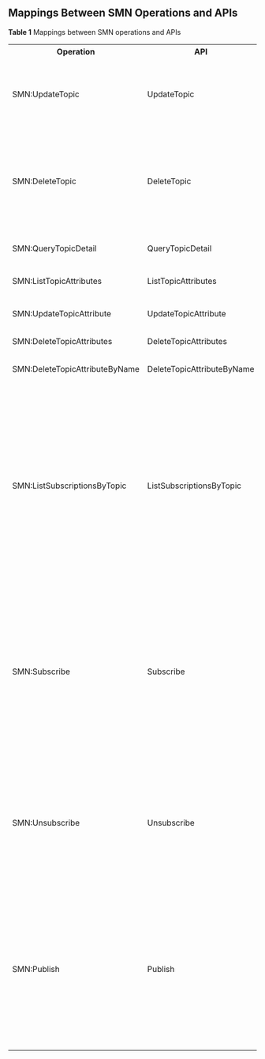 ## Mappings Between SMN Operations and APIs


**Table 1** Mappings between SMN operations and APIs

<table>
<tr>
<th>Operation</th>
<th>API</th> 
<th>Function</th>
</tr>
<tr>
<td>SMN:UpdateTopic </td>
<td>UpdateTopic</td>
 <td>Modify the topic attribute. Currently, only the <b>display_name</b> field value can be modified.  </td>
</tr>
<tr>
<td>SMN:DeleteTopic</td>
<td>DeleteTopic</td>
 <td>Delete a topic and its subscribers. If a topic is deleted, a pending message may fail to send to the topic subscribers.</td>
</tr>
<tr>
<td>SMN:QueryTopicDetail </td>
<td>QueryTopicDetail</td>
 <td>Query detailed information about a topic.</td>
</tr>
<tr>
<td>SMN:ListTopicAttributes </td>
<td>ListTopicAttributes</td>
 <td>Query the topic attribute information.</td>
</tr>
<tr>
<td> SMN:UpdateTopicAttribute </td>
<td>UpdateTopicAttribute</td>
 <td>Modify the topic attributes. </td>
</tr>
<tr>
<td>SMN:DeleteTopicAttributes </td>
<td>DeleteTopicAttributes</td>
 <td>Delete all topic attributes. </td>
</tr>
<tr>
<td>SMN:DeleteTopicAttributeByName </td>
<td>DeleteTopicAttributeByName</td>
 <td>Delete a specified topic attribute.</td>
</tr>
<tr>
<td>SMN:ListSubscriptionsByTopic </td>
<td>ListSubscriptionsByTopic </td>
 <td>Query the subscription list of a specified topic by page. The list is sorted by the subscription creation time in ascending order. You can specify the values of <b>offset</b> and <b>limit</b>. If no subscription has been added, an empty list is returned.</td>
</tr>
<tr>
<td>SMN:Subscribe </td>
<td>Subscribe  </td>
 <td>Add a subscription to a specified topic and send a confirmation message to the subscriber. After confirming the subscription, the subscriber can receive notification messages published to the topic. </td>
</tr>
<tr>
<td>SMN:Unsubscribe </td>
<td>Unsubscribe   </td>
 <td> Delete a subscription. Subscription deletion requires identity authentication. Only the subscriber or the topic owner can delete a subscription.  </td>
</tr>
<tr>
<td>SMN:Publish </td>
<td>Publish    </td>
 <td>Publish messages to a topic. After the message ID is returned, the message has been saved and is to be pushed to the subscribers of the topic. The message format varies depending on the protocol of a subscription. </td>
</tr>
</table> 
